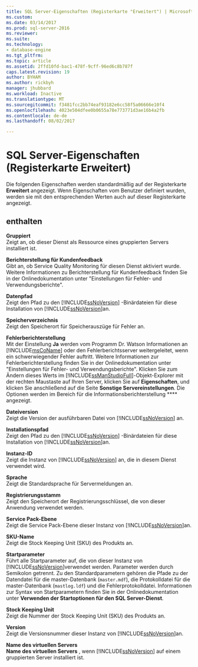 ```yaml
---
title: SQL Server-Eigenschaften (Registerkarte "Erweitert") | Microsoft Docs
ms.custom: 
ms.date: 03/14/2017
ms.prod: sql-server-2016
ms.reviewer: 
ms.suite: 
ms.technology:
- database-engine
ms.tgt_pltfrm: 
ms.topic: article
ms.assetid: 2ffd10fd-bac1-478f-9cff-96ed6c8b787f
caps.latest.revision: 19
author: BYHAM
ms.author: rickbyh
manager: jhubbard
ms.workload: Inactive
ms.translationtype: MT
ms.sourcegitcommit: f3481fcc2bb74eaf93182e6cc58f5a06666e10f4
ms.openlocfilehash: 4023e504dfee0b0655a78e773771d3ae16b4a2fb
ms.contentlocale: de-de
ms.lasthandoff: 08/02/2017

---
```

# <a name="sql-server-properties-advanced-tab"></a>SQL Server-Eigenschaften (Registerkarte Erweitert)
  Die folgenden Eigenschaften werden standardmäßig auf der Registerkarte **Erweitert** angezeigt. Wenn Eigenschaften vom Benutzer definiert wurden, werden sie mit den entsprechenden Werten auch auf dieser Registerkarte angezeigt.  
  
## <a name="options"></a>enthalten  
 **Gruppiert**  
 Zeigt an, ob dieser Dienst als Ressource eines gruppierten Servers installiert ist.  
  
 **Berichterstellung für Kundenfeedback**  
 Gibt an, ob Service Quality Monitoring für diesen Dienst aktiviert wurde. Weitere Informationen zu Berichterstellung für Kundenfeedback finden Sie in der Onlinedokumentation unter "Einstellungen für Fehler- und Verwendungsberichte".  
  
 **Datenpfad**  
 Zeigt den Pfad zu den [!INCLUDE[ssNoVersion](../../includes/ssnoversion-md.md)] -Binärdateien für diese Installation von [!INCLUDE[ssNoVersion](../../includes/ssnoversion-md.md)]an.  
  
 **Speicherverzeichnis**  
 Zeigt den Speicherort für Speicherauszüge für Fehler an.  
  
 **Fehlerberichterstellung**  
 Mit der Einstellung **Ja** werden vom Programm Dr. Watson Informationen an [!INCLUDE[msCoName](../../includes/msconame-md.md)] oder den Fehlerberichtsserver weitergeleitet, wenn ein schwerwiegender Fehler auftritt. Weitere Informationen zur Fehlerberichterstellung finden Sie in der Onlinedokumentation unter "Einstellungen für Fehler- und Verwendungsberichte". Klicken Sie zum Ändern dieses Werts im [!INCLUDE[ssManStudioFull](../../includes/ssmanstudiofull-md.md)]-Objekt-Explorer mit der rechten Maustaste auf Ihren Server, klicken Sie auf **Eigenschaften**, und klicken Sie anschließend auf die Seite **Sonstige Servereinstellungen**. Die Optionen werden im Bereich für die Informationsberichterstellung **** angezeigt.  
  
 **Dateiversion**  
 Zeigt die Version der ausführbaren Datei von [!INCLUDE[ssNoVersion](../../includes/ssnoversion-md.md)] an.  
  
 **Installationspfad**  
 Zeigt den Pfad zu den [!INCLUDE[ssNoVersion](../../includes/ssnoversion-md.md)] -Binärdateien für diese Installation von [!INCLUDE[ssNoVersion](../../includes/ssnoversion-md.md)]an.  
  
 **Instanz-ID**  
 Zeigt die Instanz von [!INCLUDE[ssNoVersion](../../includes/ssnoversion-md.md)] an, die in diesem Dienst verwendet wird.  
  
 **Sprache**  
 Zeigt die Standardsprache für Servermeldungen an.  
  
 **Registrierungsstamm**  
 Zeigt den Speicherort der Registrierungsschlüssel, die von dieser Anwendung verwendet werden.  
  
 **Service Pack-Ebene**  
 Zeigt die Service Pack-Ebene dieser Instanz von [!INCLUDE[ssNoVersion](../../includes/ssnoversion-md.md)]an.  
  
 **SKU-Name**  
 Zeigt die Stock Keeping Unit (SKU) des Produkts an.  
  
 **Startparameter**  
 Führt alle Startparameter auf, die von dieser Instanz von [!INCLUDE[ssNoVersion](../../includes/ssnoversion-md.md)]verwendet werden. Parameter werden durch Semikolon getrennt. Zu den Standardparametern gehören die Pfade zu der Datendatei für die master-Datenbank (`master.mdf`), die Protokolldatei für die master-Datenbank (`mastlog.ldf`) und die Fehlerprotokolldatei. Informationen zur Syntax von Startparametern finden Sie in der Onlinedokumentation unter **Verwenden der Startoptionen für den SQL Server-Dienst**.  
  
 **Stock Keeping Unit**  
 Zeigt die Nummer der Stock Keeping Unit (SKU) des Produkts an.  
  
 **Version**  
 Zeigt die Versionsnummer dieser Instanz von [!INCLUDE[ssNoVersion](../../includes/ssnoversion-md.md)]an.  
  
 **Name des virtuellen Servers**  
 **Name des virtuellen Servers** , wenn [!INCLUDE[ssNoVersion](../../includes/ssnoversion-md.md)] auf einem gruppierten Server installiert ist.  
  
  

